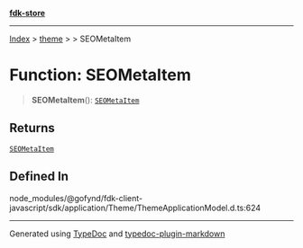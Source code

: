 [**fdk-store**](../../../README.md)
***

[Index](../../../API.md) > [theme](../../README.md) > [<internal>](../README.md) > SEOMetaItem

# Function: SEOMetaItem

> **SEOMetaItem**(): [`SEOMetaItem`](../type-aliases/type-alias.SEOMetaItem.md)

## Returns

[`SEOMetaItem`](../type-aliases/type-alias.SEOMetaItem.md)

## Defined In

node\_modules/@gofynd/fdk-client-javascript/sdk/application/Theme/ThemeApplicationModel.d.ts:624

***
Generated using [TypeDoc](https://typedoc.org/) and [typedoc-plugin-markdown](https://www.npmjs.com/package/typedoc-plugin-markdown)

